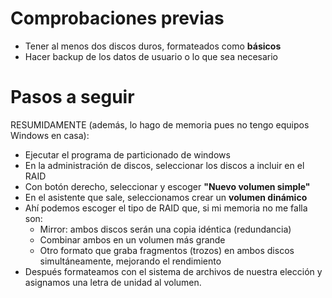 # Comprobaciones previas
- Tener al menos dos discos duros, formateados como **básicos**
- Hacer backup de los datos de usuario o lo que sea necesario
# Pasos a seguir
RESUMIDAMENTE (además, lo hago de memoria pues no tengo equipos Windows en casa):
- Ejecutar el programa de particionado de windows
- En la administración de discos, seleccionar los discos a incluir en el RAID
- Con botón derecho, seleccionar y escoger **"Nuevo volumen simple"**
- En el asistente que sale, seleccionamos crear un **volumen dinámico**
- Ahí podemos escoger el tipo de RAID que, si mi memoria no me falla son:
  - Mirror: ambos discos serán una copia idéntica (redundancia)
  - Combinar ambos en un volumen más grande
  - Otro formato que graba fragmentos (trozos) en ambos discos simultáneamente, mejorando el rendimiento
- Después formateamos con el sistema de archivos de nuestra elección y asignamos una letra de unidad al volumen.
